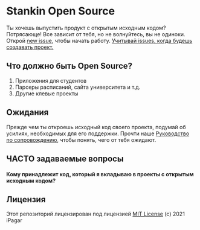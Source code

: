 # Stankin Open Source

Ты хочешь выпустить продукт с открытым исходным кодом? Потрясающе! Все зависит от тебя, но не волнуйтесь, вы не одиноки. Открой [new issue](https://github.com/iPagar/oss-stankin/issues/new?template=new-release.md), чтобы начать работу. [Учитывай issues, когда будешь создавать проект.](https://github.com/iPagar/oss-stankin/blob/main/docs/key-questions-for-choosing-projects.md)

## Что должно быть Open Source?

1. Приложения для студентов
2. Парсеры расписаний, сайта университета и т.д.
3. Другие клевые проекты

## Ожидания

Прежде чем ты откроешь исходный код своего проекта, подумай об усилиях, необходимых для его поддержки. Прочти наше [Руководство по сопровождению](https://github.com/iPagar/oss-stankin/blob/main/docs/maintainer-guide.md), чтобы понять, чего от тебя ожидают.

## ЧАСТО задаваемые вопросы

#### Кому принадлежит код, который я вкладываю в проекты с открытым исходным кодом?

## Лицензия

Этот репозиторий лицензирован под лицензией [MIT License](https://github.com/iPagar/oss-stankin/blob/main/LICENSE) (c) 2021 iPagar
